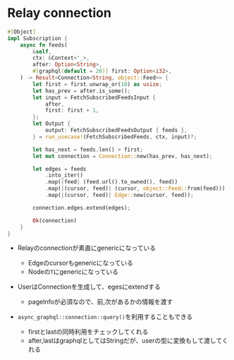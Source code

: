 # Relay connection

```rust
#[Object]
impl Subscription {
    async fn feeds(
        &self,
        ctx: &Context<'_>,
        after: Option<String>,
        #[graphql(default = 20)] first: Option<i32>,
    ) -> Result<Connection<String, object::Feed>> {
        let first = first.unwrap_or(10) as usize;
        let has_prev = after.is_some();
        let input = FetchSubscribedFeedsInput {
            after,
            first: first + 1,
        };
        let Output {
            output: FetchSubscribedFeedsOutput { feeds },
        } = run_usecase!(FetchSubscribedFeeds, ctx, input)?;

        let has_next = feeds.len() > first;
        let mut connection = Connection::new(has_prev, has_next);

        let edges = feeds
            .into_iter()
            .map(|feed| (feed.url().to_owned(), feed))
            .map(|(cursor, feed)| (cursor, object::Feed::from(feed)))
            .map(|(cursor, feed)| Edge::new(cursor, feed));

        connection.edges.extend(edges);

        Ok(connection)
    }
}
```

* Relayのconnectionが素直にgenericになっている
  * Edgeのcursorもgenericになっている
  * Nodeの`T`にgenericになっている
* UserはConnectionを生成して、egesにextendする
  * pageInfoが必須なので、前,次があるかの情報を渡す

* `async_graphql::connection::query()`を利用することもできる
  * firstとlastの同時利用をチェックしてくれる
  * after,lastはgraphqlとしてはStringだが、userの型に変換もして渡してくれる
